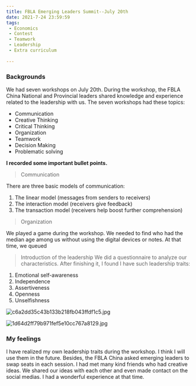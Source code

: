 ```yaml
---
title: FBLA Emerging Leaders Summit--July 20th
date: 2021-7-24 23:59:59
tags:
 - Economics
 - Contest
 - Teamwork
 - Leadership
 - Extra curriculum
 
---
```


### Backgrounds

We had seven workshops on July 20th. During the workshop, the FBLA China National and Provincial leaders shared knowledge and experience related to the leadership with us. The seven workshops had these topics:

* Communication
* Creative Thinking
* Critical Thinking
* Organization
* Teamwork
* Decision Making
* Problematic solving

**I recorded some important bullet points.**

> Communication

There are three basic models of communication:

1. The linear model (messages from senders to receivers)
2. The interaction model (receivers give feedback)
3. The transaction model (receivers help boost further comprehension)

> Organization

We played a game during the workshop. We needed to find who had the median age among us without using the digital devices or notes. At that time, we queued

> Introduction of the leadership
We did a questionnaire to analyze our characteristics. After finishing it, I found I have such leadership traits:

1. Emotional self-awareness
2. Independence
3. Assertiveness
4. Openness
5. Unselfishness

![c6a2dd35c43b133b218fb043ffdf1c5.jpg](https://i.loli.net/2021/07/24/L3YqglOnbysruTP.jpg)

![1d64d2ff79b971fef5e10cc767a8129.jpg](https://i.loli.net/2021/07/24/YPkCKH6SJtQZVFN.jpg)

### My feelings

I have realized my own leadership traits during the workshop. I think I will use them in the future. Besides, the FBLA China asked emerging leaders to swap seats in each session. I had met many kind friends who had creative ideas. We shared our ideas with each other and even made contact on the social medias. I had a wonderful experience at that time.
